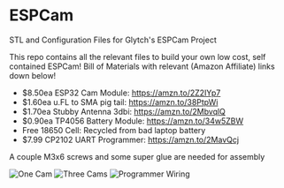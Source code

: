 # ESPCam
STL and Configuration Files for Glytch's ESPCam Project

This repo contains all the relevant files to build your own low cost, self contained ESPCam! Bill of Materials with relevant (Amazon Affiliate) links down below! 

* $8.50ea ESP32 Cam Module: https://amzn.to/2Z2IYp7
* $1.60ea u.FL to SMA pig tail: https://amzn.to/38PtpWi
* $1.70ea Stubby Antenna 3dbi: https://amzn.to/2MbvqlQ
* $0.90ea TP4056 Battery Module: https://amzn.to/34w5ZBW
* Free 18650 Cell: Recycled from bad laptop battery 
* $7.99 CP2102 UART Programmer: https://amzn.to/2MavQcj

A couple M3x6 screws and some super glue are needed for assembly

![One Cam](https://github.com/glytchtech/ESPCam/blob/master/Images/one%20cam.jpg)
![Three Cams](https://github.com/glytchtech/ESPCam/blob/master/Images/three%20cams.jpg)
![Programmer Wiring](https://github.com/glytchtech/ESPCam/blob/master/Images/ESP32Cam%20Programming%20Wiring.jpg)
